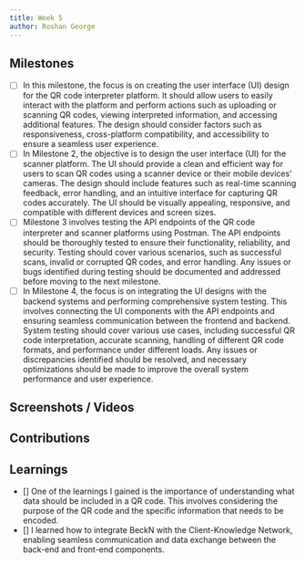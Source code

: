```yaml
---
title: Week 5
author: Roshan George
---
```


## Milestones
- [ ] In this milestone, the focus is on creating the user interface (UI) design for the QR code interpreter platform. It should allow users to easily interact with the platform and perform actions such as uploading or scanning QR codes, viewing interpreted information, and accessing additional features. The design should consider factors such as responsiveness, cross-platform compatibility, and accessibility to ensure a seamless user experience.
- [ ] In Milestone 2, the objective is to design the user interface (UI) for the scanner platform. The UI should provide a clean and efficient way for users to scan QR codes using a scanner device or their mobile devices' cameras. The design should include features such as real-time scanning feedback, error handling, and an intuitive interface for capturing QR codes accurately. The UI should be visually appealing, responsive, and compatible with different devices and screen sizes.
- [ ] Milestone 3 involves testing the API endpoints of the QR code interpreter and scanner platforms using Postman. The API endpoints should be thoroughly tested to ensure their functionality, reliability, and security. Testing should cover various scenarios, such as successful scans, invalid or corrupted QR codes, and error handling. Any issues or bugs identified during testing should be documented and addressed before moving to the next milestone.
- [ ] In Milestone 4, the focus is on integrating the UI designs with the backend systems and performing comprehensive system testing. This involves connecting the UI components with the API endpoints and ensuring seamless communication between the frontend and backend. System testing should cover various use cases, including successful QR code interpretation, accurate scanning, handling of different QR code formats, and performance under different loads. Any issues or discrepancies identified should be resolved, and necessary optimizations should be made to improve the overall system performance and user experience.

## Screenshots / Videos 

## Contributions

## Learnings
- [] One of the learnings I gained is the importance of understanding what data should be included in a QR code. This involves considering the purpose of the QR code and the specific information that needs to be encoded.
- [] I learned how to integrate BeckN with the Client-Knowledge Network, enabling seamless communication and data exchange between the back-end and front-end components.